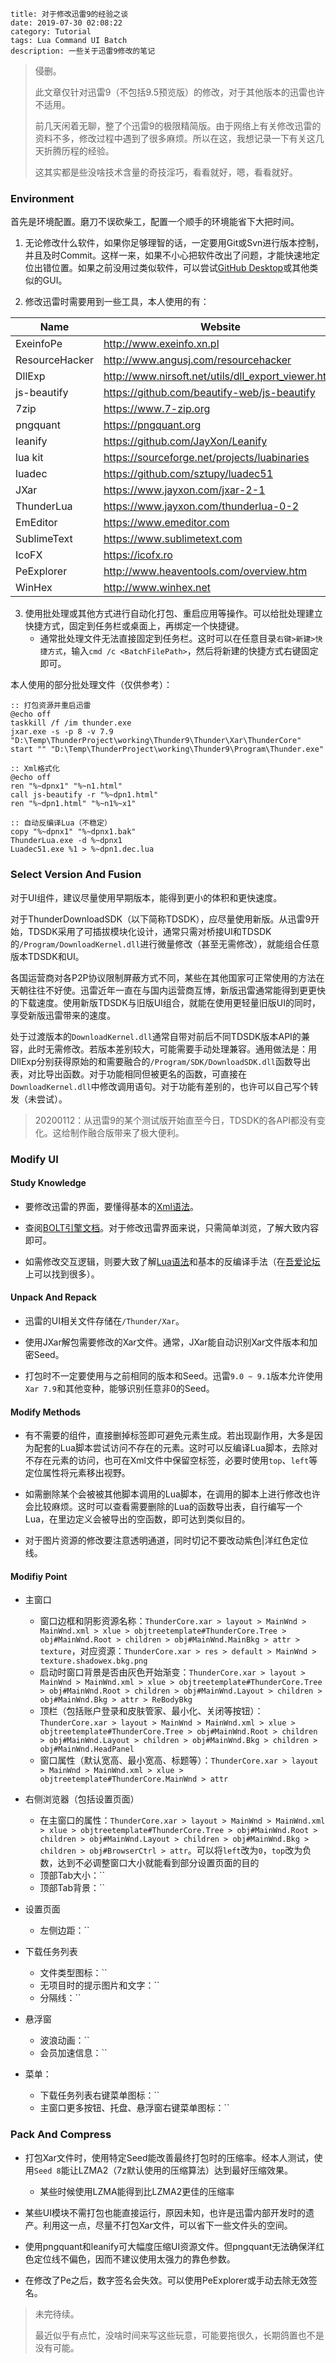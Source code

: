 ```
title: 对于修改迅雷9的经验之谈
date: 2019-07-30 02:08:22
category: Tutorial
tags: Lua Command UI Batch
description: 一些关于迅雷9修改的笔记
```

> 侵删。
>
> 此文章仅针对迅雷9（不包括9.5预览版）的修改，对于其他版本的迅雷也许不适用。 
>
> 前几天闲着无聊，整了个迅雷9的极限精简版。由于网络上有关修改迅雷的资料不多，修改过程中遇到了很多麻烦。所以在这，我想记录一下有关这几天折腾历程的经验。
>
> 这其实都是些没啥技术含量的奇技淫巧，看看就好，嗯，看看就好。

### Environment

首先是环境配置。磨刀不误砍柴工，配置一个顺手的环境能省下大把时间。

1. 无论修改什么软件，如果你足够理智的话，一定要用Git或Svn进行版本控制，并且及时Commit。这样一来，如果不小心把软件改出了问题，才能快速地定位出错位置。如果之前没用过类似软件，可以尝试[GitHub Desktop](https://desktop.github.com)或其他类似的GUI。

2. 修改迅雷时需要用到一些工具，本人使用的有：

|Name|Website|
|-|-|
|ExeinfoPe|<http://www.exeinfo.xn.pl>|
|ResourceHacker|<http://www.angusj.com/resourcehacker>|
|DllExp|<http://www.nirsoft.net/utils/dll_export_viewer.html>|
|js-beautify|<https://github.com/beautify-web/js-beautify>|
|7zip|<https://www.7-zip.org>|
|pngquant|<https://pngquant.org>|
|leanify|<https://github.com/JayXon/Leanify>|
|lua kit|<https://sourceforge.net/projects/luabinaries>|
|luadec|<https://github.com/sztupy/luadec51>|
|JXar|<https://www.jayxon.com/jxar-2-1>|
|ThunderLua|<https://www.jayxon.com/thunderlua-0-2>|
|EmEditor|<https://www.emeditor.com>|
|SublimeText|<https://www.sublimetext.com>|
|IcoFX|<https://icofx.ro>|
|PeExplorer|<http://www.heaventools.com/overview.htm>|
|WinHex|<http://www.winhex.net>|

3. 使用批处理或其他方式进行自动化打包、重启应用等操作。可以给批处理建立快捷方式，固定到任务栏或桌面上，再绑定一个快捷键。
    * 通常批处理文件无法直接固定到任务栏。这时可以在任意目录`右键>新建>快捷方式`，输入`cmd /c <BatchFilePath>`，然后将新建的快捷方式右键固定即可。

本人使用的部分批处理文件（仅供参考）：

```batch
:: 打包资源并重启迅雷
@echo off
taskkill /f /im thunder.exe
jxar.exe -s -p 8 -v 7.9 "D:\Temp\ThunderProject\working\Thunder9\Thunder\Xar\ThunderCore"
start "" "D:\Temp\ThunderProject\working\Thunder9\Program\Thunder.exe"
```

```batch
:: Xml格式化
@echo off
ren "%~dpnx1" "%~n1.html"
call js-beautify -r "%~dpn1.html"
ren "%~dpn1.html" "%~n1%~x1"
```

```batch
:: 自动反编译Lua（不稳定）
copy "%~dpnx1" "%~dpnx1.bak"
ThunderLua.exe -d %~dpnx1
Luadec51.exe %1 > %~dpn1.dec.lua
```

### Select Version And Fusion

对于UI组件，建议尽量使用早期版本，能得到更小的体积和更快速度。

对于ThunderDownloadSDK（以下简称TDSDK），应尽量使用新版。从迅雷9开始，TDSDK采用了可插拔模块化设计，通常只需对桥接UI和TDSDK的`/Program/DownloadKernel.dll`进行微量修改（甚至无需修改），就能组合任意版本TDSDK和UI。

各国运营商对各P2P协议限制屏蔽方式不同，某些在其他国家可正常使用的方法在天朝往往不好使。迅雷近年一直在与国内运营商互博，新版迅雷通常能得到更更快的下载速度。使用新版TDSDK与旧版UI组合，就能在使用更轻量旧版UI的同时，享受新版迅雷带来的速度。

处于过渡版本的`DownloadKernel.dll`通常自带对前后不同TDSDK版本API的兼容，此时无需修改。若版本差别较大，可能需要手动处理兼容。通用做法是：用DllExp分别获得原始的和需要融合的`/Program/SDK/DownloadSDK.dll`函数导出表，对比导出函数。对于功能相同但被更名的函数，可直接在`DownloadKernel.dll`中修改调用语句。对于功能有差别的，也许可以自己写个转发（未尝试）。

> 20200112：从迅雷9的某个测试版开始直至今日，TDSDK的各API都没有变化。这给制作融合版带来了极大便利。

### Modify UI

#### Study Knowledge

* 要修改迅雷的界面，要懂得基本的[Xml语法](https://www.w3school.com.cn/xml/xml_syntax.asp)。

* 查阅[BOLT引擎文档](http://xldoc.xl7.xunlei.com/0000000018/index.html)。对于修改迅雷界面来说，只需简单浏览，了解大致内容即可。

* 如需修改交互逻辑，则要大致了解[Lua语法](http://xldoc.xl7.xunlei.com/0000000018/00000000180001000031.html)和基本的反编译手法（在[吾爱论坛](https://www.52pojie.cn)上可以找到很多）。

#### Unpack And Repack

* 迅雷的UI相关文件存储在`/Thunder/Xar`。

* 使用JXar解包需要修改的Xar文件。通常，JXar能自动识别Xar文件版本和加密Seed。

* 打包时不一定要使用与之前相同的版本和Seed。迅雷`9.0 ~ 9.1`版本允许使用`Xar 7.9`和其他变种，能够识别任意非0的Seed。

#### Modify Methods

* 有不需要的组件，直接删掉标签即可避免元素生成。若出现副作用，大多是因为配套的Lua脚本尝试访问不存在的元素。这时可以反编译Lua脚本，去除对不存在元素的访问，也可在Xml文件中保留空标签，必要时使用`top`、`left`等定位属性将元素移出视野。

* 如需删除某个会被被其他脚本调用的Lua脚本，在调用的脚本上进行修改也许会比较麻烦。这时可以查看需要删除的Lua的函数导出表，自行编写一个Lua，在里边定义会被导出的空函数，即可达到类似目的。

* 对于图片资源的修改要注意透明通道，同时切记不要改动紫色|洋红色定位线。

#### Modifiy Point

* 主窗口
    * 窗口边框和阴影资源名称：`ThunderCore.xar > layout > MainWnd > MainWnd.xml > xlue > objtreetemplate#ThunderCore.Tree > obj#MainWnd.Root > children > obj#MainWnd.MainBkg > attr > texture`，对应资源：`ThunderCore.xar > res > default > MainWnd > texture.shadowex.bkg.png`
    * 启动时窗口背景是否由灰色开始渐变：`ThunderCore.xar > layout > MainWnd > MainWnd.xml > xlue > objtreetemplate#ThunderCore.Tree > obj#MainWnd.Root > children > obj#MainWnd.Layout > children > obj#MainWnd.Bkg > attr > ReBodyBkg`
    * 顶栏（包括账户登录和皮肤管家、最小化、关闭等按钮）：`ThunderCore.xar > layout > MainWnd > MainWnd.xml > xlue > objtreetemplate#ThunderCore.Tree > obj#MainWnd.Root > children > obj#MainWnd.Layout > children > obj#MainWnd.Bkg > children > obj#MainWnd.HeadPanel`
    * 窗口属性（默认宽高、最小宽高、标题等）：`ThunderCore.xar > layout > MainWnd > MainWnd.xml > xlue > objtreetemplate#ThunderCore.MainWnd > attr`

* 右侧浏览器（包括设置页面）
    * 在主窗口的属性：`ThunderCore.xar > layout > MainWnd > MainWnd.xml > xlue > objtreetemplate#ThunderCore.Tree > obj#MainWnd.Root > children > obj#MainWnd.Layout > children > obj#MainWnd.Bkg > children > obj#BrowserCtrl > attr`。可以将`left`改为`0`，`top`改为负数，达到不必调整窗口大小就能看到部分设置页面的目的
    * 顶部Tab大小：``
    * 顶部Tab背景：``

* 设置页面
    * 左侧边距：``

* 下载任务列表
    * 文件类型图标：``
    * 无项目时的提示图片和文字：``
    * 分隔线：``

* 悬浮窗
    * 波浪动画：``
    * 会员加速信息：``

* 菜单：
    * 下载任务列表右键菜单图标：``
    * 主窗口更多按钮、托盘、悬浮窗右键菜单图标：``

### Pack And Compress

* 打包Xar文件时，使用特定Seed能改善最终打包时的压缩率。经本人测试，使用`Seed 8`能让LZMA2（7z默认使用的压缩算法）达到最好压缩效果。
    * 某些时候使用LZMA能得到比LZMA2更佳的压缩率

* 某些UI模块不需打包也能直接运行，原因未知，也许是迅雷内部开发时的遗产。利用这一点，尽量不打包Xar文件，可以省下一些文件头的空间。

* 使用pngquant和leanify可大幅度压缩UI资源文件。但pngquant无法确保洋红色定位线不偏色，因而不建议使用太强力的靠色参数。

* 在修改了Pe之后，数字签名会失效。可以使用PeExplorer或手动去除无效签名。

> 未完待续。
>
> 最近似乎有点忙，没啥时间来写这些玩意，可能要拖很久，长期鸽置也不是没有可能。
